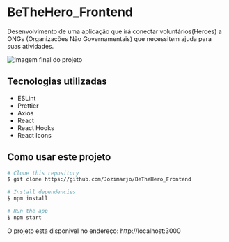 # BeTheHero_Frontend
Desenvolvimento de uma aplicação que irá conectar voluntários(Heroes) a ONGs (Organizações Não Governamentais) que necessitem ajuda para suas atividades.

![Imagem final do projeto](https://github.com/Jozimarjo/BeTheHero_Frontend/blob/master/frontend/src/assets/bethehero.png)

## Tecnologias utilizadas

- ESLint
- Prettier
- Axios
- React
- React Hooks
- React Icons

## Como usar este projeto

```bash
# Clone this repository
$ git clone https://github.com/Jozimarjo/BeTheHero_Frontend

# Install dependencies
$ npm install

# Run the app
$ npm start
```
O projeto esta disponivel no endereço: http://localhost:3000

